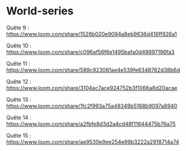 # World-series

Quête 9 :
https://www.loom.com/share/1526b020e9094a8eb9636d416ff926a1

Quête 10 :
https://www.loom.com/share/c096af56f6e1495bafa0d49897196fa3

Quête 11 :
https://www.loom.com/share/589c923081ae4e539fe6348762d38b6d

Quête 12 :
https://www.loom.com/share/3104ac7ace924752b3f1066a8d20acae

Quête 13 :
https://www.loom.com/share/1fc2f993a75a48349b5188b9097a8940

Quête 14 :
https://www.loom.com/share/a2fbfe8d3d2a4cd48f11644475b76a75

Quête 15 : 
https://www.loom.com/share/ae9530e9ee254e99b3222a2918714a74
